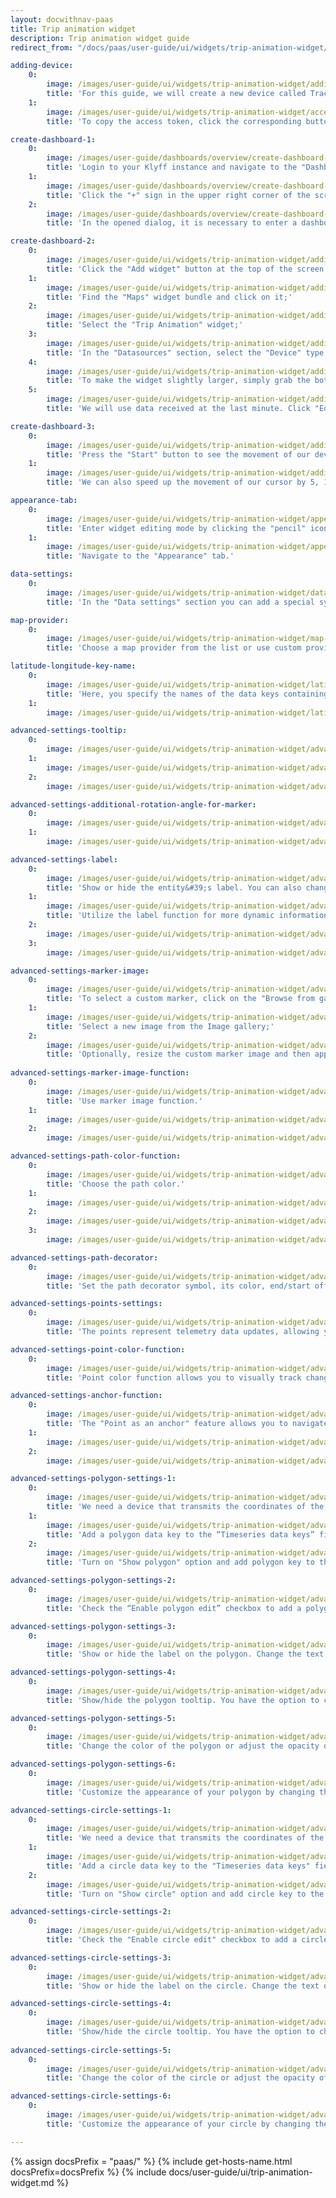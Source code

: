 ```yaml
---
layout: docwithnav-paas
title: Trip animation widget
description: Trip animation widget guide
redirect_from: "/docs/paas/user-guide/ui/widgets/trip-animation-widget/"

adding-device:
    0:
        image: /images/user-guide/ui/widgets/trip-animation-widget/adding-device-1-pe.png
        title: 'For this guide, we will create a new device called Tracker1, which receives longitude, latitude, speed, circle radius, status, and polygon coordinates as telemetry using an emulator written in JavaScript.'
    1:
        image: /images/user-guide/ui/widgets/trip-animation-widget/access-token-1-pe.png
        title: 'To copy the access token, click the corresponding button in the device details.'

create-dashboard-1:
    0:
        image: /images/user-guide/dashboards/overview/create-dashboard-1-pe.png
        title: 'Login to your Klyff instance and navigate to the "Dashboards" page through the main menu on the left of the screen. By default, you will be redirected to the "All" device group;'
    1:
        image: /images/user-guide/dashboards/overview/create-dashboard-2-pe.png
        title: 'Click the "+" sign in the upper right corner of the screen, and select "Create new dashboard" from the drop-down menu;'
    2:
        image: /images/user-guide/dashboards/overview/create-dashboard-3-pe.png
        title: 'In the opened dialog, it is necessary to enter a dashboard title, description is optional. Click "Add";'

create-dashboard-2:
    0:
        image: /images/user-guide/ui/widgets/trip-animation-widget/adding-widget-4-pe.png
        title: 'Click the "Add widget" button at the top of the screen or click the large "Add new widget" icon in the center of the screen (if this is your first widget on this dashboard);'
    1:
        image: /images/user-guide/ui/widgets/trip-animation-widget/adding-widget-5-pe.png
        title: 'Find the "Maps" widget bundle and click on it;'
    2:
        image: /images/user-guide/ui/widgets/trip-animation-widget/adding-widget-6-pe.png
        title: 'Select the "Trip Animation" widget;'
    3:
        image: /images/user-guide/ui/widgets/trip-animation-widget/adding-widget-7-pe.png
        title: 'In the "Datasources" section, select the "Device" type and specify the previously created device "Tracker1" as the data source. Add "latitude", "longitude", "speed", "status", "circleRadius", and "polygonCoordinates" as timeseries data keys. Click the "Add" button in the bottom right corner of the widget to finish adding the widget;'
    4:
        image: /images/user-guide/ui/widgets/trip-animation-widget/adding-widget-8-pe.png
        title: 'To make the widget slightly larger, simply grab the bottom right corner and drag it. Click "Save" button in the upper right corner to save the dashboard;'
    5:
        image: /images/user-guide/ui/widgets/trip-animation-widget/adding-widget-9-pe.png
        title: 'We will use data received at the last minute. Click "Edit time window", switch to "History" mode, and change the aggregation function to "None", because we don&#39;t need to estimate the possible data value for the next time period since we receive the data in real-time;'

create-dashboard-3:
    0:
        image: /images/user-guide/ui/widgets/trip-animation-widget/adding-widget-10-pe.png
        title: 'Press the "Start" button to see the movement of our device over the last minute;'
    1:
        image: /images/user-guide/ui/widgets/trip-animation-widget/adding-widget-11-pe.png
        title: 'We can also speed up the movement of our cursor by 5, 10, or 25 times so that we can check its route much faster.'

appearance-tab:
    0:
        image: /images/user-guide/ui/widgets/trip-animation-widget/appearance-tab-1-pe.png
        title: 'Enter widget editing mode by clicking the "pencil" icon in the upper right corner of the widget;'
    1:
        image: /images/user-guide/ui/widgets/trip-animation-widget/appearance-tab-2-pe.png
        title: 'Navigate to the "Appearance" tab.'

data-settings:
    0:
        image: /images/user-guide/ui/widgets/trip-animation-widget/data-settings-1-pe.png
        title: 'In the "Data settings" section you can add a special symbol that will be displayed next to the entity values. Additionally, you can set the number of digits to be displayed after the floating point number, and an alternative message when there is no data to display.'

map-provider:
    0:
        image: /images/user-guide/ui/widgets/trip-animation-widget/map-provider-settings-1-pe.png
        title: 'Choose a map provider from the list or use custom provider.'

latitude-longitude-key-name:
    0:
        image: /images/user-guide/ui/widgets/trip-animation-widget/latitude-longitude-key-name-1-pe.png
        title: 'Here, you specify the names of the data keys containing the coordinates of your entity. By default, these are "latitude" and "longitude". You also specify the normalization data step in milliseconds. By default, this value is set to 1000.'
    1:
        image: /images/user-guide/ui/widgets/trip-animation-widget/latitude-longitude-key-name-2-pe.png

advanced-settings-tooltip:
    0:
        image: /images/user-guide/ui/widgets/trip-animation-widget/advanced-settings-tooltip-1-pe.png
    1:
        image: /images/user-guide/ui/widgets/trip-animation-widget/advanced-settings-tooltip-2-pe.png
    2:
        image: /images/user-guide/ui/widgets/trip-animation-widget/advanced-settings-tooltip-3-pe.png

advanced-settings-additional-rotation-angle-for-marker:
    0:
        image: /images/user-guide/ui/widgets/trip-animation-widget/advanced-settings-additional-rotation-angle-for-marker-1-pe.png
    1:
        image: /images/user-guide/ui/widgets/trip-animation-widget/advanced-settings-additional-rotation-angle-for-marker-2-pe.png

advanced-settings-label:
    0:
        image: /images/user-guide/ui/widgets/trip-animation-widget/advanced-settings-label-1-pe.png
        title: 'Show or hide the entity&#39;s label. You can also change the label text.'
    1:
        image: /images/user-guide/ui/widgets/trip-animation-widget/advanced-settings-label-2-pe.png
        title: 'Utilize the label function for more dynamic information.'
    2:
        image: /images/user-guide/ui/widgets/trip-animation-widget/advanced-settings-label-3-pe.png
    3:
        image: /images/user-guide/ui/widgets/trip-animation-widget/advanced-settings-label-4-pe.png

advanced-settings-marker-image:
    0:
        image: /images/user-guide/ui/widgets/trip-animation-widget/advanced-settings-marker-image-1-pe.png
        title: 'To select a custom marker, click on the "Browse from gallery" field in the "Custom marker image" section;'
    1:
        image: /images/user-guide/ui/widgets/trip-animation-widget/advanced-settings-marker-image-2-pe.png
        title: 'Select a new image from the Image gallery;'
    2:
        image: /images/user-guide/ui/widgets/trip-animation-widget/advanced-settings-marker-image-3-pe.png
        title: 'Optionally, resize the custom marker image and then apply the changes.'
      
advanced-settings-marker-image-function:
    0:
        image: /images/user-guide/ui/widgets/trip-animation-widget/advanced-settings-marker-image-4-pe.png
        title: 'Use marker image function.'
    1:
        image: /images/user-guide/ui/widgets/trip-animation-widget/advanced-settings-marker-image-5-pe.png
    2:
        image: /images/user-guide/ui/widgets/trip-animation-widget/advanced-settings-marker-image-6-pe.png

advanced-settings-path-color-function:
    0:
        image: /images/user-guide/ui/widgets/trip-animation-widget/advanced-settings-path-color-function-1-pe.png
        title: 'Choose the path color.'
    1:
        image: /images/user-guide/ui/widgets/trip-animation-widget/advanced-settings-path-color-function-2-pe.png
    2:
        image: /images/user-guide/ui/widgets/trip-animation-widget/advanced-settings-path-color-function-3-pe.png
    3:
        image: /images/user-guide/ui/widgets/trip-animation-widget/advanced-settings-path-color-function-4-pe.png

advanced-settings-path-decorator:
    0:
        image: /images/user-guide/ui/widgets/trip-animation-widget/advanced-settings-path-decorator-1-pe.png
        title: 'Set the path decorator symbol, its color, end/start offset, repeatability, and size in pixels.'

advanced-settings-points-settings:
    0:
        image: /images/user-guide/ui/widgets/trip-animation-widget/advanced-settings-points-settings-1-pe.png
        title: 'The points represent telemetry data updates, allowing you to check each one individually. You have the option to specify the color and size (in pixels) of the points to match your preferences or use a color point function.'

advanced-settings-point-color-function:
    0:
        image: /images/user-guide/ui/widgets/trip-animation-widget/advanced-settings-point-color-function-1-pe.png
        title: 'Point color function allows you to visually track changes in data based on incoming telemetry from your entity.'

advanced-settings-anchor-function:
    0:
        image: /images/user-guide/ui/widgets/trip-animation-widget/advanced-settings-anchor-function-1-pe.png
        title: 'The "Point as an anchor" feature allows you to navigate through data points based on a condition specified in the function. This makes it easier to sift through information according to specific criteria.'
    1:
        image: /images/user-guide/ui/widgets/trip-animation-widget/advanced-settings-anchor-function-2-pe.png
    2:
        image: /images/user-guide/ui/widgets/trip-animation-widget/advanced-settings-anchor-function-3-pe.png

advanced-settings-polygon-settings-1:
    0:
        image: /images/user-guide/ui/widgets/trip-animation-widget/advanced-settings-polygon-settings-1-pe.png
        title: 'We need a device that transmits the coordinates of the polygon as telemetry data;'
    1:
        image: /images/user-guide/ui/widgets/trip-animation-widget/advanced-settings-polygon-settings-2-pe.png
        title: 'Add a polygon data key to the “Timeseries data keys” field of the “Trip Animation” widget;'
    2:
        image: /images/user-guide/ui/widgets/trip-animation-widget/advanced-settings-polygon-settings-3-pe.png
        title: 'Turn on "Show polygon" option and add polygon key to the "Polygon key name" field of the "Polygon settings" section.'

advanced-settings-polygon-settings-2:
    0:
        image: /images/user-guide/ui/widgets/trip-animation-widget/advanced-settings-polygon-settings-4-pe.png
        title: 'Check the “Enable polygon edit” checkbox to add a polygon editing menu to the map. With these tools, you can add a new polygon, move points of an existing polygon, move the entire polygon, cut the polygon area, or delete the polygon directly on the map widget.'

advanced-settings-polygon-settings-3:
    0:
        image: /images/user-guide/ui/widgets/trip-animation-widget/advanced-settings-polygon-settings-5-pe.png
        title: 'Show or hide the label on the polygon. Change the text of the label or specify a function for the label to dynamically display data based on conditions you specify.'

advanced-settings-polygon-settings-4:
    0:
        image: /images/user-guide/ui/widgets/trip-animation-widget/advanced-settings-polygon-settings-6-pe.png
        title: 'Show/hide the polygon tooltip. You have the option to change the text within the tooltip or specify a function for the tooltip. Its allows you to dynamically change specific information based on conditions you specify, making your tooltip more informative.'

advanced-settings-polygon-settings-5:
    0:
        image: /images/user-guide/ui/widgets/trip-animation-widget/advanced-settings-polygon-settings-7-pe.png
        title: 'Change the color of the polygon or adjust the opacity of the polygon to suit your specific needs. Additionally, you have the option to specify a polygon color function, allowing the color to dynamically change the color based on conditions you specify.'

advanced-settings-polygon-settings-6:
    0:
        image: /images/user-guide/ui/widgets/trip-animation-widget/advanced-settings-polygon-settings-8-pe.png
        title: 'Customize the appearance of your polygon by changing the stroke color, adjusting its opacity, and modifying the weight to better suit your visual needs. You can also set up a polygon stroke color function. This allows the stroke color to change automatically based on certain conditions or data, adding interactivity to your visualization.'

advanced-settings-circle-settings-1:
    0:
        image: /images/user-guide/ui/widgets/trip-animation-widget/advanced-settings-circle-settings-1-pe.png
        title: 'We need a device that transmits the coordinates of the circle as telemetry data;'
    1:
        image: /images/user-guide/ui/widgets/trip-animation-widget/advanced-settings-circle-settings-2-pe.png
        title: 'Add a circle data key to the "Timeseries data keys" field of the "Trip Animation" widget;'
    2:
        image: /images/user-guide/ui/widgets/trip-animation-widget/advanced-settings-circle-settings-3-pe.png
        title: 'Turn on "Show circle" option and add circle key to the "Circle key name" field of the "Circle settings" section.'

advanced-settings-circle-settings-2:
    0:
        image: /images/user-guide/ui/widgets/trip-animation-widget/advanced-settings-circle-settings-4-pe.png
        title: 'Check the "Enable circle edit" checkbox to add a circle editing menu to the map. With these tools, you can add a new circle, modify the radius, move, or delete the circle directly on the map widget.'

advanced-settings-circle-settings-3:
    0:
        image: /images/user-guide/ui/widgets/trip-animation-widget/advanced-settings-circle-settings-5-pe.png
        title: 'Show or hide the label on the circle. Change the text of the label or specify a function for the label to dynamically display data based on specific conditions.'

advanced-settings-circle-settings-4:
    0:
        image: /images/user-guide/ui/widgets/trip-animation-widget/advanced-settings-circle-settings-6-pe.png
        title: 'Show/hide the circle tooltip. You have the option to change the text within the tooltip or specify a function for the tooltip. Its allows you to dynamically change specific information based on the circle&#39;s incoming data, making your tooltip more informative.'
    
advanced-settings-circle-settings-5:
    0:
        image: /images/user-guide/ui/widgets/trip-animation-widget/advanced-settings-circle-settings-7-pe.png
        title: 'Change the color of the circle or adjust the opacity of the circle to suit your specific needs. Additionally, you have the option to specify a circle color function, allowing the color to dynamically change the color based on certain conditions.'

advanced-settings-circle-settings-6:
    0:
        image: /images/user-guide/ui/widgets/trip-animation-widget/advanced-settings-circle-settings-8-pe.png
        title: 'Customize the appearance of your circle by changing the stroke color, adjusting its opacity, and modifying the weight to better suit your visual needs. You can also set up a circle stroke color function. This allows the stroke color to change automatically based on certain conditions or data, adding interactivity to your visualization.'

---
```


{% assign docsPrefix = "paas/" %}
{% include get-hosts-name.html docsPrefix=docsPrefix %}
{% include docs/user-guide/ui/trip-animation-widget.md %}